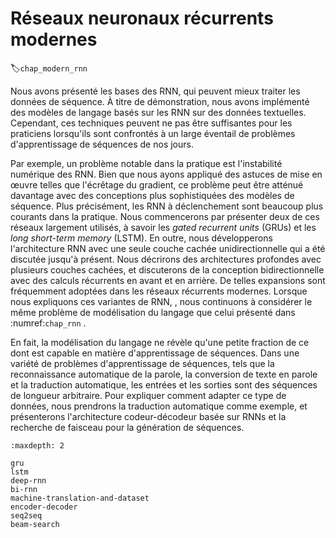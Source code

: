 # Réseaux neuronaux récurrents modernes
:label:`chap_modern_rnn` 

 Nous avons présenté les bases des RNN,
qui peuvent mieux traiter les données de séquence.
À titre de démonstration,
nous avons implémenté des modèles de langage
basés sur les RNN sur des données textuelles.
Cependant, 
ces techniques peuvent ne pas être suffisantes
pour les praticiens lorsqu'ils sont confrontés à
un large éventail de problèmes d'apprentissage de séquences de nos jours.

Par exemple,
un problème notable dans la pratique
est l'instabilité numérique des RNN.
Bien que nous ayons appliqué des astuces de mise en œuvre
telles que l'écrêtage du gradient,
ce problème peut être atténué davantage
avec des conceptions plus sophistiquées des modèles de séquence.
Plus précisément, les RNN à déclenchement
sont beaucoup plus courants dans la pratique.
Nous commencerons par présenter deux de ces réseaux largement utilisés,
à savoir les *gated recurrent units* (GRUs) et les *long short-term memory* (LSTM).
En outre, nous développerons l'architecture RNN
avec une seule couche cachée unidirectionnelle
qui a été discutée jusqu'à présent.
Nous décrirons des architectures profondes avec
plusieurs couches cachées,
et discuterons de la conception bidirectionnelle
avec des calculs récurrents en avant et en arrière.
De telles expansions sont fréquemment adoptées
dans les réseaux récurrents modernes.
Lorsque nous expliquons ces variantes de RNN,
, nous continuons à considérer
le même problème de modélisation du langage que celui présenté dans :numref:`chap_rnn` .

En fait, la modélisation du langage
ne révèle qu'une petite fraction de ce dont 
est capable en matière d'apprentissage de séquences.
Dans une variété de problèmes d'apprentissage de séquences,
tels que la reconnaissance automatique de la parole, la conversion de texte en parole et la traduction automatique,
les entrées et les sorties sont des séquences de longueur arbitraire.
Pour expliquer comment adapter ce type de données,
nous prendrons la traduction automatique comme exemple,
et présenterons l'architecture codeur-décodeur basée sur
RNNs et la recherche de faisceau pour la génération de séquences.

```toc
:maxdepth: 2

gru
lstm
deep-rnn
bi-rnn
machine-translation-and-dataset
encoder-decoder
seq2seq
beam-search
```

